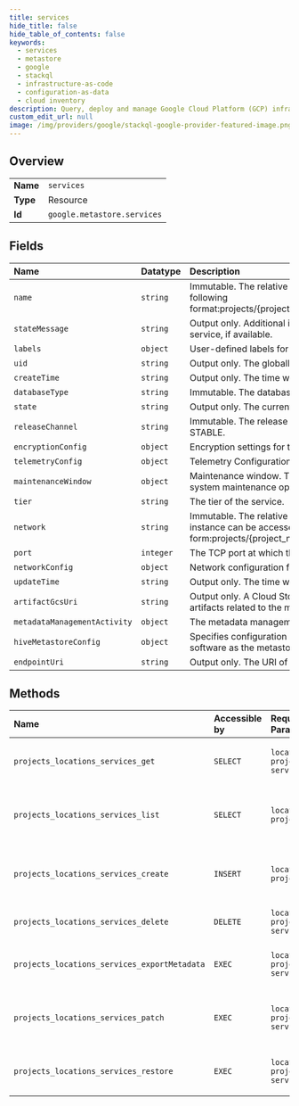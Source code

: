 ```yaml
---
title: services
hide_title: false
hide_table_of_contents: false
keywords:
  - services
  - metastore
  - google    
  - stackql
  - infrastructure-as-code
  - configuration-as-data
  - cloud inventory
description: Query, deploy and manage Google Cloud Platform (GCP) infrastructure and resources using SQL
custom_edit_url: null
image: /img/providers/google/stackql-google-provider-featured-image.png
---
```

  
    

## Overview
<table><tbody>
<tr><td><b>Name</b></td><td><code>services</code></td></tr>
<tr><td><b>Type</b></td><td>Resource</td></tr>
<tr><td><b>Id</b></td><td><code>google.metastore.services</code></td></tr>
</tbody></table>

## Fields
| Name | Datatype | Description |
|:-----|:---------|:------------|
| `name` | `string` | Immutable. The relative resource name of the metastore service, in the following format:projects/&#123;project_number&#125;/locations/&#123;location_id&#125;/services/&#123;service_id&#125;. |
| `stateMessage` | `string` | Output only. Additional information about the current state of the metastore service, if available. |
| `labels` | `object` | User-defined labels for the metastore service. |
| `uid` | `string` | Output only. The globally unique resource identifier of the metastore service. |
| `createTime` | `string` | Output only. The time when the metastore service was created. |
| `databaseType` | `string` | Immutable. The database type that the Metastore service stores its data. |
| `state` | `string` | Output only. The current state of the metastore service. |
| `releaseChannel` | `string` | Immutable. The release channel of the service. If unspecified, defaults to STABLE. |
| `encryptionConfig` | `object` | Encryption settings for the service. |
| `telemetryConfig` | `object` | Telemetry Configuration for the Dataproc Metastore service. |
| `maintenanceWindow` | `object` | Maintenance window. This specifies when Dataproc Metastore may perform system maintenance operation to the service. |
| `tier` | `string` | The tier of the service. |
| `network` | `string` | Immutable. The relative resource name of the VPC network on which the instance can be accessed. It is specified in the following form:projects/&#123;project_number&#125;/global/networks/&#123;network_id&#125;. |
| `port` | `integer` | The TCP port at which the metastore service is reached. Default: 9083. |
| `networkConfig` | `object` | Network configuration for the Dataproc Metastore service. |
| `updateTime` | `string` | Output only. The time when the metastore service was last updated. |
| `artifactGcsUri` | `string` | Output only. A Cloud Storage URI (starting with gs://) that specifies where artifacts related to the metastore service are stored. |
| `metadataManagementActivity` | `object` | The metadata management activities of the metastore service. |
| `hiveMetastoreConfig` | `object` | Specifies configuration information specific to running Hive metastore software as the metastore service. |
| `endpointUri` | `string` | Output only. The URI of the endpoint used to access the metastore service. |
## Methods
| Name | Accessible by | Required Params | Description |
|:-----|:--------------|:----------------|:------------|
| `projects_locations_services_get` | `SELECT` | `locationsId, projectsId, servicesId` | Gets the details of a single service. |
| `projects_locations_services_list` | `SELECT` | `locationsId, projectsId` | Lists services in a project and location. |
| `projects_locations_services_create` | `INSERT` | `locationsId, projectsId` | Creates a metastore service in a project and location. |
| `projects_locations_services_delete` | `DELETE` | `locationsId, projectsId, servicesId` | Deletes a single service. |
| `projects_locations_services_exportMetadata` | `EXEC` | `locationsId, projectsId, servicesId` | Exports metadata from a service. |
| `projects_locations_services_patch` | `EXEC` | `locationsId, projectsId, servicesId` | Updates the parameters of a single service. |
| `projects_locations_services_restore` | `EXEC` | `locationsId, projectsId, servicesId` | Restores a service from a backup. |
